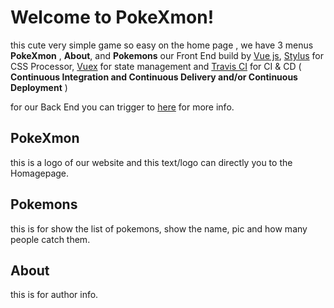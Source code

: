 # Welcome to PokeXmon!

this cute very simple game so easy on the home page , we have 3 menus **PokeXmon** ,  **About**, and **Pokemons**
our Front End build by [Vue js](https://vuejs.org/), [Stylus](http://stylus-lang.com/) for CSS Processor, [Vuex](https://vuex.vuejs.org/) for state management and [Travis CI](https://travis-ci.org/) for CI & CD ( __Continuous Integration and Continuous Delivery and/or Continuous Deployment__ )

for our Back End you can trigger to [here](https://github.com/harmnot/pokemon) for more info.

## PokeXmon

this is a logo of our website and this text/logo can directly you to the Homagepage.

## Pokemons

this is for show the list of pokemons, show the name, pic and how many people catch them.

## About

this is for author info.
